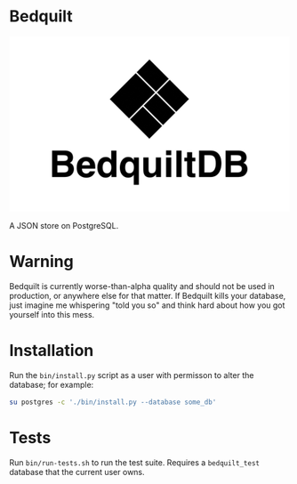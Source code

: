 # Bedquilt

![Bedquilt](./resources/bedquilt_logo_tile.png)

A JSON store on PostgreSQL.


# Warning

Bedquilt is currently worse-than-alpha quality and should not be used in production,
or anywhere else for that matter. If Bedquilt kills your database, just imagine me
whispering "told you so" and think hard about how you got yourself into this
mess.


# Installation

Run the `bin/install.py` script as a user with permisson to alter the database;
for example:

```bash
su postgres -c './bin/install.py --database some_db'
```


# Tests

Run `bin/run-tests.sh` to run the test suite. Requires a `bedquilt_test` database
that the current user owns.
